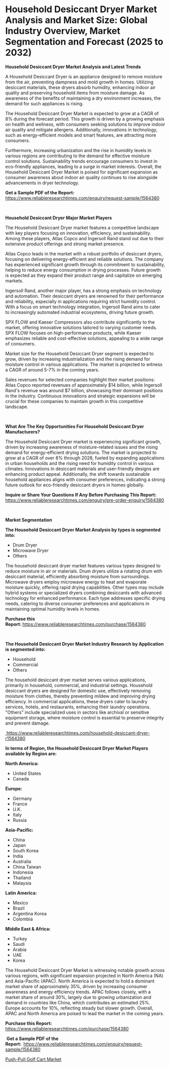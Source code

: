 <p><h1>Household Desiccant Dryer Market Analysis and Market Size: Global Industry Overview, Market Segmentation and Forecast (2025 to 2032)</h1></p><p><strong>Household Desiccant Dryer Market Analysis and Latest Trends</strong></p>
<p><p>A Household Desiccant Dryer is an appliance designed to remove moisture from the air, preventing dampness and mold growth in homes. Utilizing desiccant materials, these dryers absorb humidity, enhancing indoor air quality and preserving household items from moisture damage. As awareness of the benefits of maintaining a dry environment increases, the demand for such appliances is rising.</p><p>The Household Desiccant Dryer Market is expected to grow at a CAGR of 8% during the forecast period. This growth is driven by a growing emphasis on health and wellness, with consumers seeking solutions to improve indoor air quality and mitigate allergens. Additionally, innovations in technology, such as energy-efficient models and smart features, are attracting more consumers. </p><p>Furthermore, increasing urbanization and the rise in humidity levels in various regions are contributing to the demand for effective moisture control solutions. Sustainability trends encourage consumers to invest in eco-friendly appliances, leading to a surge in market interests. Overall, the Household Desiccant Dryer Market is poised for significant expansion as consumer awareness about indoor air quality continues to rise alongside advancements in dryer technology.</p></p>
<p><strong>Get a Sample PDF of the Report:&nbsp;</strong> <a href="https://www.reliableresearchtimes.com/enquiry/request-sample/1564380?utm_campaign=2176&utm_medium=2&utm_source=Github&utm_content=ia&utm_term=09022025&utm_id=household-desiccant-dryer">https://www.reliableresearchtimes.com/enquiry/request-sample/1564380</a></p>
<p>&nbsp;</p>
<p><strong>Household Desiccant Dryer Major Market Players</strong></p>
<p><p>The Household Desiccant Dryer market features a competitive landscape with key players focusing on innovation, efficiency, and sustainability. Among these players, Atlas Copco and Ingersoll Rand stand out due to their extensive product offerings and strong market presence.</p><p>Atlas Copco leads in the market with a robust portfolio of desiccant dryers, focusing on delivering energy-efficient and reliable solutions. The company has experienced significant growth through its commitment to sustainability, helping to reduce energy consumption in drying processes. Future growth is expected as they expand their product range and capitalize on emerging markets.</p><p>Ingersoll Rand, another major player, has a strong emphasis on technology and automation. Their desiccant dryers are renowned for their performance and reliability, especially in applications requiring strict humidity control. With a focus on smart technology integration, Ingersoll Rand aims to cater to increasingly automated industrial ecosystems, driving future growth.</p><p>SPX FLOW and Kaeser Compressors also contribute significantly to the market, offering innovative solutions tailored to varying customer needs. SPX FLOW focuses on high-performance products, while Kaeser emphasizes reliable and cost-effective solutions, appealing to a wide range of consumers.</p><p>Market size for the Household Desiccant Dryer segment is expected to grow, driven by increasing industrialization and the rising demand for moisture control in various applications. The market is projected to witness a CAGR of around 5-7% in the coming years.</p><p>Sales revenues for selected companies highlight their market positions: Atlas Copco reported revenues of approximately $14 billion, while Ingersoll Rand's revenue was around $7 billion, showcasing their dominant positions in the industry. Continuous innovations and strategic expansions will be crucial for these companies to maintain growth in this competitive landscape.</p></p>
<p>&nbsp;</p>
<p><strong>What Are The Key Opportunities For Household Desiccant Dryer Manufacturers?</strong></p>
<p><p>The Household Desiccant Dryer market is experiencing significant growth, driven by increasing awareness of moisture-related issues and the rising demand for energy-efficient drying solutions. The market is projected to grow at a CAGR of over 8% through 2028, fueled by expanding applications in urban households and the rising need for humidity control in various climates. Innovations in desiccant materials and user-friendly designs are enhancing product appeal. Additionally, the shift towards sustainable household appliances aligns with consumer preferences, indicating a strong future outlook for eco-friendly desiccant dryers in homes globally.</p></p>
<p><strong>Inquire or Share Your Questions If Any Before Purchasing This Report:</strong> <a href="https://www.reliableresearchtimes.com/enquiry/pre-order-enquiry/1564380?utm_campaign=2176&utm_medium=2&utm_source=Github&utm_content=ia&utm_term=09022025&utm_id=household-desiccant-dryer">https://www.reliableresearchtimes.com/enquiry/pre-order-enquiry/1564380</a></p>
<p>&nbsp;</p>
<p><strong>Market Segmentation</strong></p>
<p><strong>The Household Desiccant Dryer Market Analysis by types is segmented into:</strong></p>
<p><ul><li>Drum Dryer</li><li>Microwave Dryer</li><li>Others</li></ul></p>
<p><p>The household desiccant dryer market features various types designed to reduce moisture in air or materials. Drum dryers utilize a rotating drum with desiccant material, efficiently absorbing moisture from surroundings. Microwave dryers employ microwave energy to heat and evaporate moisture quickly, offering rapid drying capabilities. Other types may include hybrid systems or specialized dryers combining desiccants with advanced technology for enhanced performance. Each type addresses specific drying needs, catering to diverse consumer preferences and applications in maintaining optimal humidity levels in homes.</p></p>
<p><strong>Purchase this Report:&nbsp;</strong><a href="https://www.reliableresearchtimes.com/purchase/1564380?utm_campaign=2176&utm_medium=2&utm_source=Github&utm_content=ia&utm_term=09022025&utm_id=household-desiccant-dryer">https://www.reliableresearchtimes.com/purchase/1564380</a></p>
<p>&nbsp;</p>
<p><strong>The Household Desiccant Dryer Market Industry Research by Application is segmented into:</strong></p>
<p><ul><li>Household</li><li>Commercial</li><li>Others</li></ul></p>
<p><p>The household desiccant dryer market serves various applications, primarily in household, commercial, and industrial settings. Household desiccant dryers are designed for domestic use, effectively removing moisture from clothes, thereby preventing mildew and improving drying efficiency. In commercial applications, these dryers cater to laundry services, hotels, and restaurants, enhancing their laundry operations. "Others" include specialized uses in sectors like archival or sensitive equipment storage, where moisture control is essential to preserve integrity and prevent damage.</p></p>
<p><a href="https://www.reliableresearchtimes.com/household-desiccant-dryer-r1564380?utm_campaign=2176&utm_medium=2&utm_source=Github&utm_content=ia&utm_term=09022025&utm_id=household-desiccant-dryer">&nbsp;https://www.reliableresearchtimes.com/household-desiccant-dryer-r1564380</a></p>
<p><strong>In terms of Region, the Household Desiccant Dryer Market Players available by Region are:</strong></p>
<p>
    <p> <strong> North America: </strong>
        <ul>
            <li>United States</li>
            <li>Canada</li>
        </ul>
        </p> 
    <p> <strong> Europe: </strong>
        <ul>
            <li>Germany</li>
            <li>France</li>
            <li>U.K.</li>
            <li>Italy</li>
            <li>Russia</li>
        </ul>
        </p> 
    <p> <strong> Asia-Pacific: </strong>
        <ul>
            <li>China</li>
            <li>Japan</li>
            <li>South Korea</li>
            <li>India</li>
            <li>Australia</li>
            <li>China Taiwan</li>
            <li>Indonesia</li>
            <li>Thailand</li>
            <li>Malaysia</li>
        </ul>
        </p> 
    <p> <strong> Latin America: </strong>
        <ul>
            <li>Mexico</li>
            <li>Brazil</li>
            <li>Argentina Korea</li>
            <li>Colombia</li>
        </ul>
        </p> 
    <p> <strong> Middle East & Africa: </strong>
        <ul>
            <li>Turkey</li>
            <li>Saudi</li>
            <li>Arabia</li>
            <li>UAE</li>
            <li>Korea</li>
        </ul>
    </p>
    </p>
<p><p>The Household Desiccant Dryer Market is witnessing notable growth across various regions, with significant expansion projected in North America (NA) and Asia-Pacific (APAC). North America is expected to hold a dominant market share of approximately 35%, driven by increasing consumer awareness and energy efficiency trends. APAC follows closely, with a market share of around 30%, largely due to growing urbanization and demand in countries like China, which contributes an estimated 25%. Europe accounts for 10%, reflecting steady but slower growth. Overall, APAC and North America are poised to lead the market in the coming years.</p></p>
<p><strong>Purchase this Report: </strong><a href="https://www.reliableresearchtimes.com/purchase/1564380?utm_campaign=2176&utm_medium=2&utm_source=Github&utm_content=ia&utm_term=09022025&utm_id=household-desiccant-dryer">https://www.reliableresearchtimes.com/purchase/1564380</a></p>
<p>&nbsp;<strong>Get a Sample PDF of the Report:&nbsp;&nbsp;</strong><a href="https://www.reliableresearchtimes.com/enquiry/request-sample/1564380?utm_campaign=2176&utm_medium=2&utm_source=Github&utm_content=ia&utm_term=09022025&utm_id=household-desiccant-dryer">https://www.reliableresearchtimes.com/enquiry/request-sample/1564380</a></p>
<p><strong></strong></p>
<p><p><a href="https://github.com/delindacallegari68/Market-Research-Report-List-1/blob/main/push-pull-golf-cart-market.md?utm_campaign=2176&utm_medium=2&utm_source=Github&utm_content=ia&utm_term=09022025&utm_id=household-desiccant-dryer">Push-Pull Golf Cart Market</a></p></p>